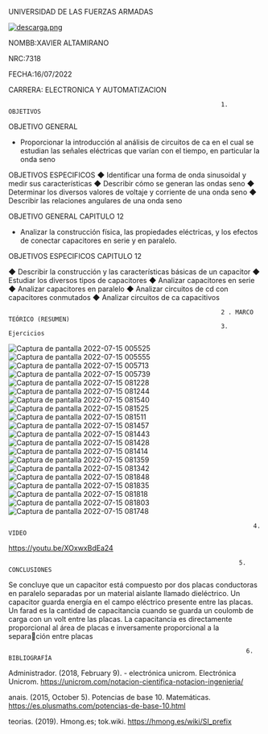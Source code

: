 UNIVERSIDAD DE LAS FUERZAS ARMADAS     

[![descarga.png](https://i.postimg.cc/zGcx4kLy/descarga.png)](https://postimg.cc/Xr9KCdkW)                         

NOMBB:XAVIER ALTAMIRANO  

NRC:7318     

FECHA:16/07/2022

CARRERA:  ELECTRONICA Y AUTOMATIZACION

                                                               1. OBJETIVOS

OBJETIVO  GENERAL

- Proporcionar la introducción al análisis de circuitos de ca en el cual se estudian las señales eléctricas que varían con el tiempo, en particular la
onda seno

OBJETIVOS ESPECIFICOS 
◆ Identificar una forma de onda sinusoidal y medir sus características 
◆ Describir cómo se generan las ondas seno 
◆ Determinar los diversos valores de voltaje y corriente de una onda seno
◆ Describir las relaciones angulares de una onda seno 


OBJETIVO GENERAL CAPITULO 12

- Analizar la construcción física, las propiedades eléctricas, y los efectos de conectar capacitores en serie y en paralelo.

OBJETIVOS ESPECIFICOS CAPITULO 12

◆ Describir la construcción y las características básicas de un capacitor 
◆ Estudiar los diversos tipos de capacitores
◆ Analizar capacitores en serie
◆ Analizar capacitores en paralelo
◆ Analizar circuitos de cd con capacitores conmutados
◆ Analizar circuitos de ca capacitivos

                                                               2 . MARCO TEÓRICO (RESUMEN)
                                                               3. Ejercicios
                                     
![Captura de pantalla 2022-07-15 005525](https://user-images.githubusercontent.com/105680816/179160180-8868378b-cb8c-4dd3-b7ac-605700aa70d6.png)
![Captura de pantalla 2022-07-15 005555](https://user-images.githubusercontent.com/105680816/179160203-65ca8dce-9118-4aa8-a9d3-93ba185f79af.png)
![Captura de pantalla 2022-07-15 005713](https://user-images.githubusercontent.com/105680816/179160366-b54b6a75-9bb2-4f15-ac48-69f2a669ddd5.png)
![Captura de pantalla 2022-07-15 005739](https://user-images.githubusercontent.com/105680816/179160384-f6f8a5de-9b5c-4f93-aedf-fa4a830eb12a.png)
![Captura de pantalla 2022-07-15 081228](https://user-images.githubusercontent.com/105680816/179230116-ac478cbf-f48f-41fb-bff6-a54c15397112.png)
![Captura de pantalla 2022-07-15 081244](https://user-images.githubusercontent.com/105680816/179230128-b9553e37-00a7-45e3-889f-7da8b8c7d9ca.png)
![Captura de pantalla 2022-07-15 081540](https://user-images.githubusercontent.com/105680816/179230645-3dde5837-72cd-401b-9b54-58b32ea014ba.png)
![Captura de pantalla 2022-07-15 081525](https://user-images.githubusercontent.com/105680816/179230648-5f144eba-338d-46fa-b7e5-0966e092e939.png)
![Captura de pantalla 2022-07-15 081511](https://user-images.githubusercontent.com/105680816/179230650-8d0aab44-4cf4-43e6-98d4-6552cb20ced6.png)
![Captura de pantalla 2022-07-15 081457](https://user-images.githubusercontent.com/105680816/179230653-2fff7760-2e58-4e7c-ab22-fe5d881ceaa4.png)
![Captura de pantalla 2022-07-15 081443](https://user-images.githubusercontent.com/105680816/179230656-747f5cbf-4bad-48ea-ba39-5b3f35ce5475.png)
![Captura de pantalla 2022-07-15 081428](https://user-images.githubusercontent.com/105680816/179230657-5d901460-8f9f-438d-95c8-070abe01ce01.png)
![Captura de pantalla 2022-07-15 081414](https://user-images.githubusercontent.com/105680816/179230659-848e8784-020e-4375-9765-1a603325f76b.png)
![Captura de pantalla 2022-07-15 081359](https://user-images.githubusercontent.com/105680816/179230661-e5c6dae8-ec9e-4345-a547-b21ce0184772.png)
![Captura de pantalla 2022-07-15 081342](https://user-images.githubusercontent.com/105680816/179230662-c7ede4b0-95b5-46d1-ac16-6121bfdb7a15.png)
![Captura de pantalla 2022-07-15 081848](https://user-images.githubusercontent.com/105680816/179231116-6804d98f-6c71-464c-b70c-b2780eb30054.png)
![Captura de pantalla 2022-07-15 081835](https://user-images.githubusercontent.com/105680816/179231119-a043c371-5522-4cca-8a28-bb268cc1521a.png)
![Captura de pantalla 2022-07-15 081818](https://user-images.githubusercontent.com/105680816/179231120-2a1cc857-10da-4680-a0c4-3969dc6594fc.png)
![Captura de pantalla 2022-07-15 081803](https://user-images.githubusercontent.com/105680816/179231122-772d7d9b-17b8-4b4e-b18e-3bfe1d2f2db8.png)
![Captura de pantalla 2022-07-15 081748](https://user-images.githubusercontent.com/105680816/179231124-a41c4d77-1ce5-4ad5-8f0e-9bb483eeb5e1.png)





                                                                        4. VIDEO

https://youtu.be/XOxwxBdEa24




                                                                    5. CONCLUSIONES

Se concluye que un capacitor está compuesto por dos placas conductoras en paralelo separadas por un material aislante llamado dieléctrico.
Un capacitor guarda energía en el campo eléctrico presente entre las placas. Un farad es la cantidad de capacitancia cuando se guarda un coulomb de carga con un volt entre las placas.
La capacitancia es directamente proporcional al área de placas e inversamente proporcional a la separación entre placas

                                                                      6. BIBLIOGRAFÍA



Administrador. (2018, February 9). - electrónica unicrom. Electrónica Unicrom. https://unicrom.com/notacion-cientifica-notacion-ingenieria/

anais. (2015, October 5). Potencias de base 10. Matemáticas. https://es.plusmaths.com/potencias-de-base-10.html

teorias. (2019). Hmong.es; tok.wiki. https://hmong.es/wiki/SI_prefix
